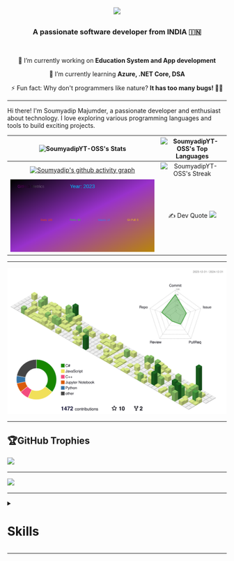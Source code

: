 <h1 align="center">
    <img src="https://readme-typing-svg.herokuapp.com/?font=Righteous&size=35&center=true&vCenter=true&width=500&height=70&duration=3000&lines=Hi+There!+👋;+नमस्ते!+🙏;+I'm+Soumyadip+Majumder!;" />
</h1>


<h3 align="center">A passionate software developer from INDIA 🇮🇳</h3>

<br/>

<div align="center">
 
 🔭 I’m currently working on **Education System and App development**
 
 🌱 I’m currently learning **Azure, .NET Core, DSA**

⚡ Fun fact: Why don't programmers like nature? **It has too many bugs! 🐛😄**

 </div>

<hr>

<p>
Hi there! I'm Soumyadip Majumder, a passionate developer and enthusiast about technology. I love exploring various programming languages and tools to build exciting projects.
</p>


| ![SoumyadipYT-OSS's Stats](https://github-readme-stats.vercel.app/api?username=SoumyadipYT-OSS&theme=flag-india&show_icons=true&hide_border=false&count_private=true) | ![SoumyadipYT-OSS's Top Languages](https://github-readme-stats.vercel.app/api/top-langs/?username=SoumyadipYT-OSS&theme=flag-india&show_icons=true&hide_border=false&layout=compact) |
|:--------------------------------------------------------------------------------------------------:|:------------------------------------------------------------------------------------------------------:|
| [![Soumyadip's github activity graph](https://github-readme-activity-graph.vercel.app/graph?username=SoumyadipYT-OSS&theme=elegant)](https://github.com/SoumyadipYT-OSS/github-readme-activity-graph) | ![SoumyadipYT-OSS's Streak](https://github-readme-streak-stats.herokuapp.com/?user=SoumyadipYT-OSS&theme=flag-india&hide_border=false) |
| ![Metrics](https://github.com/SoumyadipYT-OSS/SoumyadipYT-OSS/blob/main/github-metrics.svg) | ✍️ Dev Quote ![](https://quotes-github-readme.vercel.app/api?type=horizontal&theme=light) |

<hr>

<p align="center" >
	<picture>
	  <source media="(prefers-color-scheme: dark)"  srcset="https://raw.githubusercontent.com/SoumyadipYT-OSS/SoumyadipYT-OSS/output-3d-contrib/night.svg" />
	  <source media="(prefers-color-scheme: light)" srcset="https://raw.githubusercontent.com/SoumyadipYT-OSS/SoumyadipYT-OSS/output-3d-contrib/day.svg" />
	  <img alt="github profile contributions chart"    src="https://raw.githubusercontent.com/SoumyadipYT-OSS/SoumyadipYT-OSS/output-3d-contrib/day.svg" />
	</picture>
</p>

<hr>

## 🏆GitHub Trophies
![](https://github-trophies.vercel.app/?username=SoumyadipYT-OSS&theme=flat&no-frame=false&no-bg=true&margin-w=4)

---
[![](https://visitcount.itsvg.in/api?id=SoumyadipYT-OSS&icon=0&color=0)](https://visitcount.itsvg.in)

<hr>

<details>
  <summary><h1>Skills</h1></summary>

  ### Programming Languages & Frameworks:
  [![My Skills](https://skillicons.dev/icons?i=dotnet,cs,py,c,js)](https://skillicons.dev)

  ### Development Tools & Environments:
  [![My Skills](https://skillicons.dev/icons?i=visualstudio,vscode,rider)](https://skillicons.dev)

  ### Version Control & Collaboration:
  [![My Skills](https://skillicons.dev/icons?i=git,github)](https://skillicons.dev)

  ### Cloud Platforms & Hosting:
  [![My Skills](https://skillicons.dev/icons?i=azure,gcp)](https://skillicons.dev)

  ### Databases & Storage:
  [![My Skills](https://skillicons.dev/icons?i=sqlite,mysql,mongodb)](https://skillicons.dev)

  ### Frontend Development:
  [![My Skills](https://skillicons.dev/icons?i=tailwind,sass,bootstrap)](https://skillicons.dev)

  ### API Testing
  [![My Skills](https://skillicons.dev/icons?i=postman)](https://skillicons.dev)

  ### Design & Graphics:
  [![My Skills](https://skillicons.dev/icons?i=photoshop,figma,illustrator)](https://skillicons.dev)

  ### Other Tools & Technologies:
  [![My Skills](https://skillicons.dev/icons?i=npm,linux)](https://skillicons.dev)

</details>
<hr>
